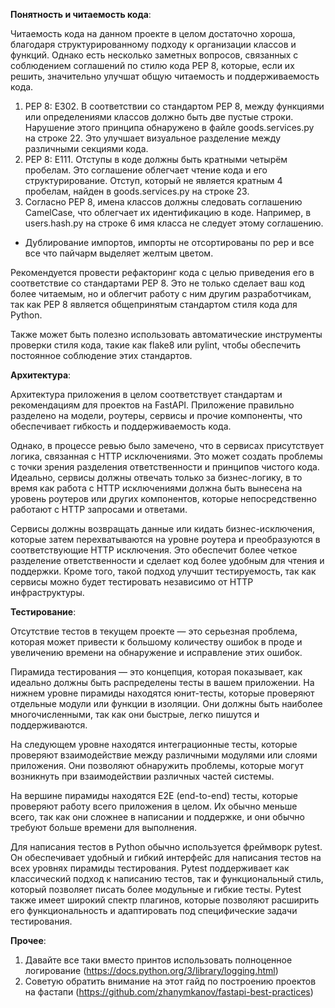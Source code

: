 **Понятность и читаемость кода**:

Читаемость кода на данном проекте в целом достаточно хороша, благодаря структурированному подходу к организации классов и функций. Однако есть несколько заметных вопросов, связанных с соблюдением соглашений по стилю кода PEP 8, которые, если их решить, значительно улучшат общую читаемость и поддерживаемость кода.

1.  PEP 8: E302. В соответствии со стандартом PEP 8, между функциями или определениями классов должно быть две пустые строки. Нарушение этого принципа обнаружено в файле goods.services.py на строке 22. Это улучшает визуальное разделение между различными секциями кода.
2.  PEP 8: E111. Отступы в коде должны быть кратными четырём пробелам. Это соглашение облегчает чтение кода и его структурирование. Отступ, который не является кратным 4 пробелам, найден в goods.services.py на строке 23.
3.  Согласно PEP 8, имена классов должны следовать соглашению CamelCase, что облегчает их идентификацию в коде. Например, в users.hash.py на строке 6 имя класса не следует этому соглашению.

+ Дублирование импортов, импорты не отсортированы по pep и все все что пайчарм выделяет желтым цветом.

Рекомендуется провести рефакторинг кода с целью приведения его в соответствие со стандартами PEP 8. Это не только сделает ваш код более читаемым, но и облегчит работу с ним другим разработчикам, так как PEP 8 является общепринятым стандартом стиля кода для Python.

Также может быть полезно использовать автоматические инструменты проверки стиля кода, такие как flake8 или pylint, чтобы обеспечить постоянное соблюдение этих стандартов.

**Архитектура**:

Архитектура приложения в целом соответствует стандартам и рекомендациям для проектов на FastAPI. Приложение правильно разделено на модели, роутеры, сервисы и прочие компоненты, что обеспечивает гибкость и поддерживаемость кода.

Однако, в процессе ревью было замечено, что в сервисах присутствует логика, связанная с HTTP исключениями. Это может создать проблемы с точки зрения разделения ответственности и принципов чистого кода. Идеально, сервисы должны отвечать только за бизнес-логику, в то время как работа с HTTP исключениями должна быть вынесена на уровень роутеров или других компонентов, которые непосредственно работают с HTTP запросами и ответами.

Сервисы должны возвращать данные или кидать бизнес-исключения, которые затем перехватываются на уровне роутера и преобразуются в соответствующие HTTP исключения. Это обеспечит более четкое разделение ответственности и сделает код более удобным для чтения и поддержки. Кроме того, такой подход улучшит тестируемость, так как сервисы можно будет тестировать независимо от HTTP инфраструктуры.

**Тестирование**:

Отсутствие тестов в текущем проекте — это серьезная проблема, которая может привести к большому количеству ошибок в проде и увеличению времени на обнаружение и исправление этих ошибок. 

Пирамида тестирования — это концепция, которая показывает, как идеально должны быть распределены тесты в вашем приложении. На нижнем уровне пирамиды находятся юнит-тесты, которые проверяют отдельные модули или функции в изоляции. Они должны быть наиболее многочисленными, так как они быстрые, легко пишутся и поддерживаются.

На следующем уровне находятся интеграционные тесты, которые проверяют взаимодействие между различными модулями или слоями приложения. Они позволяют обнаружить проблемы, которые могут возникнуть при взаимодействии различных частей системы.

На вершине пирамиды находятся E2E (end-to-end) тесты, которые проверяют работу всего приложения в целом. Их обычно меньше всего, так как они сложнее в написании и поддержке, и они обычно требуют больше времени для выполнения.

Для написания тестов в Python обычно используется фреймворк pytest. Он обеспечивает удобный и гибкий интерфейс для написания тестов на всех уровнях пирамиды тестирования. Pytest поддерживает как классический подход к написанию тестов, так и функциональный стиль, который позволяет писать более модульные и гибкие тесты. Pytest также имеет широкий спектр плагинов, которые позволяют расширить его функциональность и адаптировать под специфические задачи тестирования.

**Прочее**:

1. Давайте все таки вместо принтов использовать полноценное логирование (https://docs.python.org/3/library/logging.html)
2. Советую обратить внимание на этот гайд по построению проектов на фастапи (https://github.com/zhanymkanov/fastapi-best-practices)
